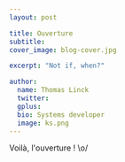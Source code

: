 ```yaml
---
layout: post

title: Ouverture
subtitle:
cover_image: blog-cover.jpg

excerpt: "Not if, when?"

author:
  name: Thomas Linck
  twitter:
  gplus:
  bio: Systems developer
  image: ks.png
---
```


Voilà, l'ouverture ! \o/
